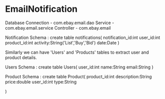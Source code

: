 EmailNotification
=================

Database Connection - com.ebay.email.dao
Service - com.ebay.email.service
Controller - com.ebay.email




Notification Schema : 
create table notifications(
    notification_id:int
    user_id:int
    product_id:int
    activity:String('List','Buy','Bid')
    date:Date
  )

Similarly we can have 'Users' and 'Products' tables to extract user and product details.

Users Schema :
create table Users(
    user_id:int
    name:String
    email:String
  )
  
Product Schema :
create table Product(
  product_id:int
  description:String
  price:double
  user_id:int
  type:String
  
)


